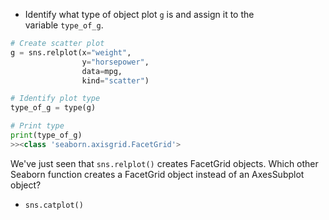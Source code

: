 - Identify what type of object plot `g` is and assign it to the variable `type_of_g`.
```Python
# Create scatter plot
g = sns.relplot(x="weight", 
                y="horsepower", 
                data=mpg,
                kind="scatter")

# Identify plot type
type_of_g = type(g)

# Print type
print(type_of_g)
>><class 'seaborn.axisgrid.FacetGrid'>
```
We've just seen that `sns.relplot()` creates FacetGrid objects. Which other Seaborn function creates a FacetGrid object instead of an AxesSubplot object?
- `sns.catplot()`